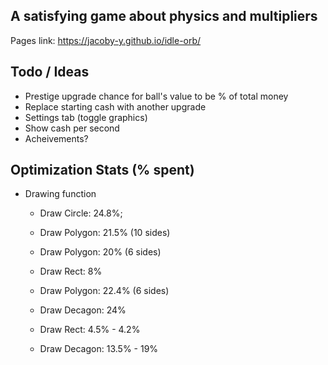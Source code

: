 ## A satisfying game about physics and multipliers


Pages link: https://jacoby-y.github.io/idle-orb/


## Todo / Ideas
- Prestige upgrade chance for ball's value to be % of total money
- Replace starting cash with another upgrade
- Settings tab (toggle graphics)
- Show cash per second
- Acheivements? 


## Optimization Stats (% spent)
- Drawing function
    - Draw Circle: 24.8%;
    - Draw Polygon: 21.5% (10 sides)
    - Draw Polygon: 20% (6 sides)
    - Draw Rect: 8%

    - Draw Polygon: 22.4% (6 sides)
    - Draw Decagon: 24%

    - Draw Rect: 4.5% - 4.2%
    - Draw Decagon: 13.5% - 19%